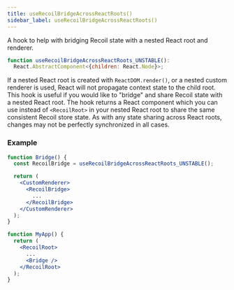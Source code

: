 ```yaml
---
title: useRecoilBridgeAcrossReactRoots()
sidebar_label: useRecoilBridgeAcrossReactRoots()
---
```


A hook to help with bridging Recoil state with a nested React root and renderer.

```jsx
function useRecoilBridgeAcrossReactRoots_UNSTABLE():
  React.AbstractComponent<{children: React.Node}>;
```
If a nested React root is created with `ReactDOM.render()`, or a nested custom renderer is used, React will not propagate context state to the child root.  This hook is useful if you would like to "bridge" and share Recoil state with a nested React root.  The hook returns a React component which you can use instead of `<RecoilRoot>` in your nested React root to share the same consistent Recoil store state. As with any state sharing across React roots, changes may not be perfectly synchronized in all cases.

### Example

```jsx
function Bridge() {
  const RecoilBridge = useRecoilBridgeAcrossReactRoots_UNSTABLE();

  return (
    <CustomRenderer>
      <RecoilBridge>
        ...
      </RecoilBridge>
    </CustomRenderer>
  );
}

function MyApp() {
  return (
    <RecoilRoot>
      ...
      <Bridge />
    </RecoilRoot>
  );
}
```
